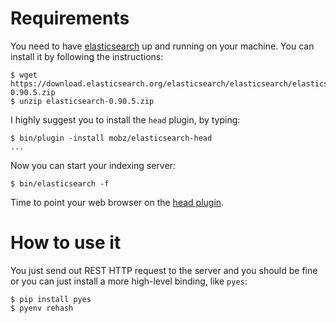 # Requirements

You need to have [elasticsearch](http://www.elasticsearch.org/) up and
running on your machine. You can install it by following the
instructions:

    $ wget https://download.elasticsearch.org/elasticsearch/elasticsearch/elasticsearch-0.90.5.zip
    $ unzip elasticsearch-0.90.5.zip

I highly suggest you to install the `head` plugin, by typing:

    $ bin/plugin -install mobz/elasticsearch-head
    ...

Now you can start your indexing server:

    $ bin/elasticsearch -f

Time to point your web browser on the [head plugin](http://localhost:9200/_plugin/head/).

# How to use it

You just send out REST HTTP request to the server and you should be fine
or you can just install a more high-level binding, like `pyes`:

    $ pip install pyes
    $ pyenv rehash
